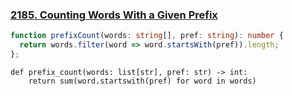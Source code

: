### [2185. Counting Words With a Given Prefix](https://leetcode.com/problems/counting-words-with-a-given-prefix)
```Typescript
function prefixCount(words: string[], pref: string): number {
  return words.filter(word => word.startsWith(pref)).length;
};
```
```Python3
def prefix_count(words: list[str], pref: str) -> int:
    return sum(word.startswith(pref) for word in words)
```
